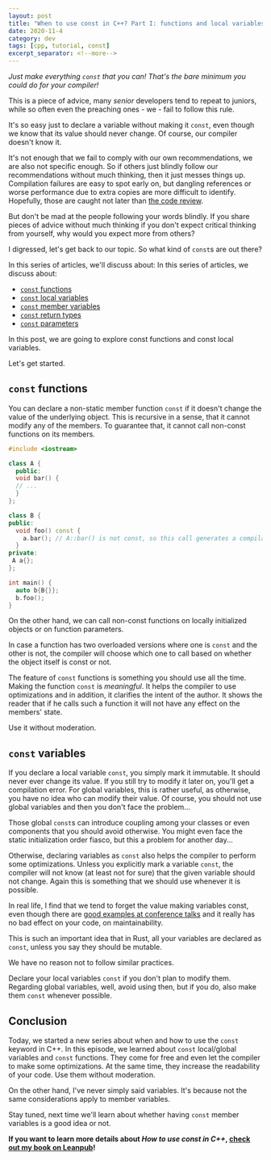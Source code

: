 ```yaml
---
layout: post
title: "When to use const in C++? Part I: functions and local variables"
date: 2020-11-4
category: dev
tags: [cpp, tutorial, const]
excerpt_separator: <!--more-->
---
```

_Just make everything `const` that you can! That's the bare minimum you could do for your compiler!_

This is a piece of advice, many _senior_ developers tend to repeat to juniors, while so often even the preaching ones - we - fail to follow this rule.
<!--more-->

It's so easy just to declare a variable without making it `const`, even though we know that its value should never change. Of course, our compiler doesn't know it.

It's not enough that we fail to comply with our own recommendations, we are also not specific enough. So if others just blindly follow our recommendations without much thinking, then it just messes things up. Compilation failures are easy to spot early on, but dangling references or worse performance due to extra copies are more difficult to identify. Hopefully, those are caught not later than [the code review](https://www.sandordargo.com/blog/2018/03/28/codereview-guidelines).

But don't be mad at the people following your words blindly. If you share pieces of advice without much thinking if you don't expect critical thinking from yourself, why would you expect more from others?

I digressed, let's get back to our topic. So what kind of `const`s are out there?

In this series of articles, we'll discuss about:
In this series of articles, we discuss about:
- [`const` functions](https://www.sandordargo.com/blog/2020/11/04/when-use-const-1-functions-local-variables)
- [`const` local variables](https://www.sandordargo.com/blog/2020/11/04/when-use-const-1-functions-local-variables)
- [`const` member variables](https://www.sandordargo.com/blog/2020/11/11/when-use-const-2-member-variables)
- [`const` return types](https://www.sandordargo.com/blog/2020/11/18/when-use-const-3-return-types)
- [`const` parameters](https://www.sandordargo.com/blog/2020/11/25/when-use-const-4-parameters)

In this post, we are going to explore const functions and const local variables.

Let's get started.

## `const` functions
You can declare a non-static member function `const` if it doesn't change the value of the underlying object. This is recursive in a sense, that it cannot modify any of the members. To guarantee that, it cannot call non-const functions on its members.

```cpp
#include <iostream>

class A {
  public:
  void bar() {
  // ...
  } 
};

class B {
public:
  void foo() const {
    a.bar(); // A::bar() is not const, so this call generates a compilation error!
  }
private:
 A a{};
};

int main() {
  auto b{B{}};
  b.foo();
}
```
On the other hand, we can call non-const functions on locally initialized objects or on function parameters.

In case a function has two overloaded versions where one is `const` and the other is not, the compiler will choose which one to call based on whether the object itself is const or not.

The feature of `const` functions is something you should use all the time. Making the function `const` is _meaningful_. It helps the compiler to use optimizations and in addition, it clarifies the intent of the author. It shows the reader that if he calls such a function it will not have any effect on the members' state.

Use it without moderation.

## `const` variables

If you declare a local variable `const`, you simply mark it immutable. It should never ever change its value. If you still try to modify it later on, you'll get a compilation error. For global variables, this is rather useful, as otherwise, you have no idea who can modify their value. Of course, you should not use global variables and then you don't face the problem...

Those global `const`s can introduce coupling among your classes or even components that you should avoid otherwise. You might even face the static initialization order fiasco, but this a problem for another day...

Otherwise, declaring variables as `const` also helps the compiler to perform some optimizations. Unless you explicitly mark a variable `const`, the compiler will not know (at least not for sure) that the given variable should not change. Again this is something that we should use whenever it is possible.

In real life, I find that we tend to forget the value making variables const, even though there are [good examples at conference talks](https://youtu.be/zBkNBP00wJE?t=1614) and it really has no bad effect on your code, on maintainability.

This is such an important idea that in Rust, all your variables are declared as `const`, unless you say they should be mutable.

We have no reason not to follow similar practices.

Declare your local variables `const` if you don't plan to modify them. Regarding global variables, well, avoid using then, but if you do, also make them `const` whenever possible.

## Conclusion

Today, we started a new series about when and how to use the `const` keyword in C++. In this episode, we learned about `const` local/global variables and `const` functions. They come for free and even let the compiler to make some optimizations. At the same time, they increase the readability of your code. Use them without moderation.

On the other hand, I've never simply said variables. It's because not the same considerations apply to member variables.

Stay tuned, next time we'll learn about whether having `const` member variables is a good idea or not.

**If you want to learn more details about _How to use const in C++_, [check out my book on Leanpub](https://leanpub.com/cppconst)!**